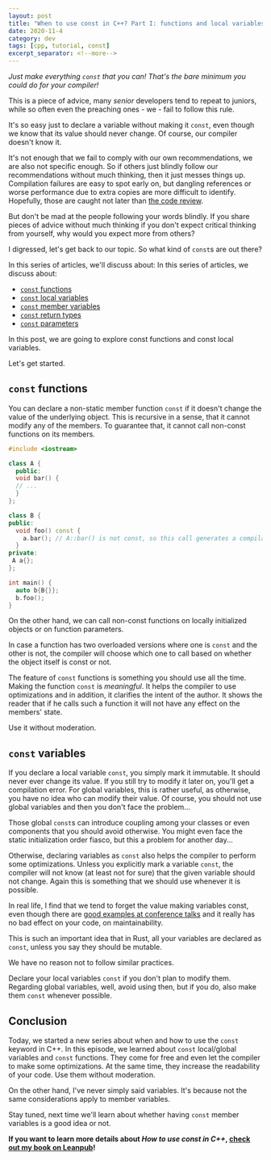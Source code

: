 ```yaml
---
layout: post
title: "When to use const in C++? Part I: functions and local variables"
date: 2020-11-4
category: dev
tags: [cpp, tutorial, const]
excerpt_separator: <!--more-->
---
```

_Just make everything `const` that you can! That's the bare minimum you could do for your compiler!_

This is a piece of advice, many _senior_ developers tend to repeat to juniors, while so often even the preaching ones - we - fail to follow this rule.
<!--more-->

It's so easy just to declare a variable without making it `const`, even though we know that its value should never change. Of course, our compiler doesn't know it.

It's not enough that we fail to comply with our own recommendations, we are also not specific enough. So if others just blindly follow our recommendations without much thinking, then it just messes things up. Compilation failures are easy to spot early on, but dangling references or worse performance due to extra copies are more difficult to identify. Hopefully, those are caught not later than [the code review](https://www.sandordargo.com/blog/2018/03/28/codereview-guidelines).

But don't be mad at the people following your words blindly. If you share pieces of advice without much thinking if you don't expect critical thinking from yourself, why would you expect more from others?

I digressed, let's get back to our topic. So what kind of `const`s are out there?

In this series of articles, we'll discuss about:
In this series of articles, we discuss about:
- [`const` functions](https://www.sandordargo.com/blog/2020/11/04/when-use-const-1-functions-local-variables)
- [`const` local variables](https://www.sandordargo.com/blog/2020/11/04/when-use-const-1-functions-local-variables)
- [`const` member variables](https://www.sandordargo.com/blog/2020/11/11/when-use-const-2-member-variables)
- [`const` return types](https://www.sandordargo.com/blog/2020/11/18/when-use-const-3-return-types)
- [`const` parameters](https://www.sandordargo.com/blog/2020/11/25/when-use-const-4-parameters)

In this post, we are going to explore const functions and const local variables.

Let's get started.

## `const` functions
You can declare a non-static member function `const` if it doesn't change the value of the underlying object. This is recursive in a sense, that it cannot modify any of the members. To guarantee that, it cannot call non-const functions on its members.

```cpp
#include <iostream>

class A {
  public:
  void bar() {
  // ...
  } 
};

class B {
public:
  void foo() const {
    a.bar(); // A::bar() is not const, so this call generates a compilation error!
  }
private:
 A a{};
};

int main() {
  auto b{B{}};
  b.foo();
}
```
On the other hand, we can call non-const functions on locally initialized objects or on function parameters.

In case a function has two overloaded versions where one is `const` and the other is not, the compiler will choose which one to call based on whether the object itself is const or not.

The feature of `const` functions is something you should use all the time. Making the function `const` is _meaningful_. It helps the compiler to use optimizations and in addition, it clarifies the intent of the author. It shows the reader that if he calls such a function it will not have any effect on the members' state.

Use it without moderation.

## `const` variables

If you declare a local variable `const`, you simply mark it immutable. It should never ever change its value. If you still try to modify it later on, you'll get a compilation error. For global variables, this is rather useful, as otherwise, you have no idea who can modify their value. Of course, you should not use global variables and then you don't face the problem...

Those global `const`s can introduce coupling among your classes or even components that you should avoid otherwise. You might even face the static initialization order fiasco, but this a problem for another day...

Otherwise, declaring variables as `const` also helps the compiler to perform some optimizations. Unless you explicitly mark a variable `const`, the compiler will not know (at least not for sure) that the given variable should not change. Again this is something that we should use whenever it is possible.

In real life, I find that we tend to forget the value making variables const, even though there are [good examples at conference talks](https://youtu.be/zBkNBP00wJE?t=1614) and it really has no bad effect on your code, on maintainability.

This is such an important idea that in Rust, all your variables are declared as `const`, unless you say they should be mutable.

We have no reason not to follow similar practices.

Declare your local variables `const` if you don't plan to modify them. Regarding global variables, well, avoid using then, but if you do, also make them `const` whenever possible.

## Conclusion

Today, we started a new series about when and how to use the `const` keyword in C++. In this episode, we learned about `const` local/global variables and `const` functions. They come for free and even let the compiler to make some optimizations. At the same time, they increase the readability of your code. Use them without moderation.

On the other hand, I've never simply said variables. It's because not the same considerations apply to member variables.

Stay tuned, next time we'll learn about whether having `const` member variables is a good idea or not.

**If you want to learn more details about _How to use const in C++_, [check out my book on Leanpub](https://leanpub.com/cppconst)!**